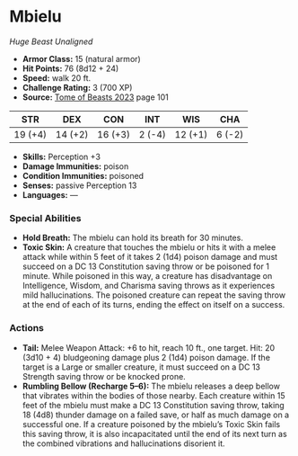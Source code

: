 # Mbielu

*Huge* *Beast* *Unaligned*

- **Armor Class:** 15 (natural armor)
- **Hit Points:** 76 (8d12 + 24)
- **Speed:** walk 20 ft.
- **Challenge Rating:** 3 (700 XP)
- **Source:** [Tome of Beasts 2023](https://koboldpress.com/kpstore/product/tome-of-beasts-1-2023-edition/) page 101

| STR | DEX | CON | INT | WIS | CHA |
| --- | --- | --- | --- | --- | --- |
| 19 (+4) | 14 (+2) | 16 (+3) | 2 (-4) | 12 (+1) | 6 (-2) |

- **Skills:** Perception +3
- **Damage Immunities:** poison
- **Condition Immunities:** poisoned
- **Senses:** passive Perception 13
- **Languages:** —

### Special Abilities

- **Hold Breath:** The mbielu can hold its breath for 30 minutes.
- **Toxic Skin:** A creature that touches the mbielu or hits it with a melee attack while within 5 feet of it takes 2 (1d4) poison damage and must succeed on a DC 13 Constitution saving throw or be poisoned for 1 minute. While poisoned in this way, a creature has disadvantage on Intelligence, Wisdom, and Charisma saving throws as it experiences mild hallucinations. The poisoned creature can repeat the saving throw at the end of each of its turns, ending the effect on itself on a success.

### Actions

- **Tail:** Melee Weapon Attack: +6 to hit, reach 10 ft., one target. Hit: 20 (3d10 + 4) bludgeoning damage plus 2 (1d4) poison damage. If the target is a Large or smaller creature, it must succeed on a DC 13 Strength saving throw or be knocked prone.
- **Rumbling Bellow (Recharge 5–6):** The mbielu releases a deep bellow that vibrates within the bodies of those nearby. Each creature within 15 feet of the mbielu must make a DC 13 Constitution saving throw, taking 18 (4d8) thunder damage on a failed save, or half as much damage on a successful one. If a creature poisoned by the mbielu’s Toxic Skin fails this saving throw, it is also incapacitated until the end of its next turn as the combined vibrations and hallucinations disorient it.
